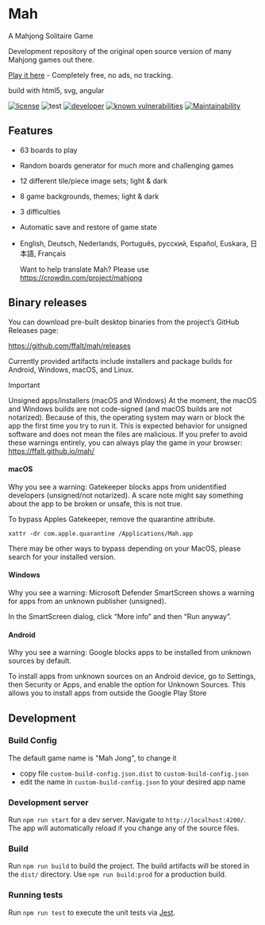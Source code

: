 # Mah

A Mahjong Solitaire Game

Development repository of the original open source version of many Mahjong games out there.

[Play it here](https://ffalt.github.io/mah/) - Completely free, no ads, no tracking.

build with html5, svg, angular

[![license](https://img.shields.io/github/license/ffalt/mah.svg)](http://opensource.org/licenses/MIT)
![test](https://github.com/ffalt/mah/workflows/test/badge.svg)
[![developer](https://img.shields.io/badge/developer-awesome-brightgreen.svg)](https://github.com/ffalt/mah)
[![known vulnerabilities](https://snyk.io/test/github/ffalt/mah/badge.svg)](https://snyk.io/test/github/ffalt/mah)
[![Maintainability](https://qlty.sh/gh/ffalt/projects/mah/maintainability.svg)](https://qlty.sh/gh/ffalt/projects/mah)

## Features

* 63 boards to play

* Random boards generator for much more and challenging games

* 12 different tile/piece image sets; light & dark

* 8 game backgrounds, themes; light & dark

* 3 difficulties

* Automatic save and restore of game state

* English, Deutsch, Nederlands, Português, русский, Español, Euskara, 日本語, Français

  Want to help translate Mah? Please use <https://crowdin.com/project/mahjong>

## Binary releases

You can download pre-built desktop binaries from the project’s GitHub Releases page:

https://github.com/ffalt/mah/releases

Currently provided artifacts include installers and package builds for Android, Windows, macOS, and Linux.

> [!IMPORTANT]
>
> Unsigned apps/installers (macOS and Windows)
> At the moment, the macOS and Windows builds are not code-signed (and macOS builds are not notarized). 
> Because of this, the operating system may warn or block the app the first time you try to run it. 
> This is expected behavior for unsigned software and does not mean the files are malicious.
> If you prefer to avoid these warnings entirely, you can always play the game in your browser: https://ffalt.github.io/mah/

#### macOS

Why you see a warning: Gatekeeper blocks apps from unidentified developers (unsigned/not notarized).
A scare note might say something about the app to be broken or unsafe, this is not true.

To bypass Apples Gatekeeper, remove the quarantine attribute.

```shell
xattr -dr com.apple.quarantine /Applications/Mah.app
```

There may be other ways to bypass depending on your MacOS, please search for your installed version.

#### Windows

Why you see a warning: Microsoft Defender SmartScreen shows a warning for apps from an unknown publisher (unsigned).

In the SmartScreen dialog, click “More info” and then “Run anyway”.

#### Android

Why you see a warning: Google blocks apps to be installed from unknown sources by default.

To install apps from unknown sources on an Android device, go to Settings, then Security or Apps, 
and enable the option for Unknown Sources. This allows you to install apps from outside the Google Play Store

## Development

### Build Config

The default game name is "Mah Jong", to change it

* copy file `custom-build-config.json.dist` to `custom-build-config.json`
* edit the name in `custom-build-config.json` to your desired app name

### Development server

Run `npm run start` for a dev server. Navigate to `http://localhost:4200/`. The app will automatically reload if you change any of the source files.

### Build

Run `npm run build` to build the project. The build artifacts will be stored in the `dist/` directory. Use `npm run build:prod` for a production build.

### Running tests

Run `npm run test` to execute the unit tests via [Jest](https://jestjs.io/).
